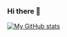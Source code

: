 ### Hi there 👋

[![My GitHub stats](https://github-readme-stats-git-master-russssls-projects.vercel.app/api?username=russssl&show=reviews,discussions_started,discussions_answered,prs_merged,prs_merged_percentage&show_icons=true&theme=transparent)](https://github.com/russssl/github-readme-stats)
